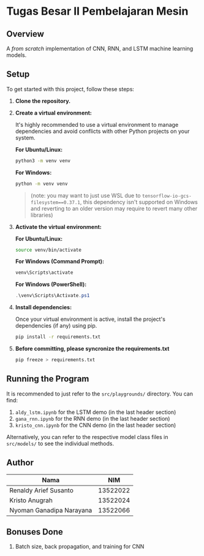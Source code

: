 # Tugas Besar II Pembelajaran Mesin

## Overview
A *from scratch* implementation of CNN, RNN, and LSTM machine learning models.

## Setup

To get started with this project, follow these steps:

1.  **Clone the repository.**

2.  **Create a virtual environment:**

    It's highly recommended to use a virtual environment to manage dependencies and avoid conflicts with other Python projects on your system.

    **For Ubuntu/Linux:**

    ```bash
    python3 -m venv venv
    ```

    **For Windows:** 

    ```bash
    python -m venv venv
    ```
    > (note: you may want to just use WSL due to `tensorflow-io-gcs-filesystem==0.37.1`, this dependency isn't supported on Windows and reverting to an older version may require to revert many other libraries)

3.  **Activate the virtual environment:**

    **For Ubuntu/Linux:**

    ```bash
    source venv/bin/activate
    ```

    **For Windows (Command Prompt):**

    ```bash
    venv\Scripts\activate
    ```

    **For Windows (PowerShell):**

    ```powershell
    .\venv\Scripts\Activate.ps1
    ```

4.  **Install dependencies:**

    Once your virtual environment is active, install the project's dependencies (if any) using pip.

    ```bash
    pip install -r requirements.txt
    ```

5.  **Before committing, please syncronize the requirements.txt**
    ```bash
    pip freeze > requirements.txt
    ```

## Running the Program
It is recommended to just refer to the `src/playgrounds/` directory. You can find:
1. `aldy_lstm.ipynb` for the LSTM demo (in the last header section)
2. `gana_rnn.ipynb` for the RNN demo (in the last header section)
3. `kristo_cnn.ipynb` for the CNN demo (in the last header section)

Alternatively, you can refer to the respective model class files in `src/models/` to see the individual methods.

## Author

|Nama|NIM|
|-|-|
|Renaldy Arief Susanto|13522022|
|Kristo Anugrah|13522024|
|Nyoman Ganadipa Narayana|13522066|

## Bonuses Done
1. Batch size, back propagation, and training for CNN